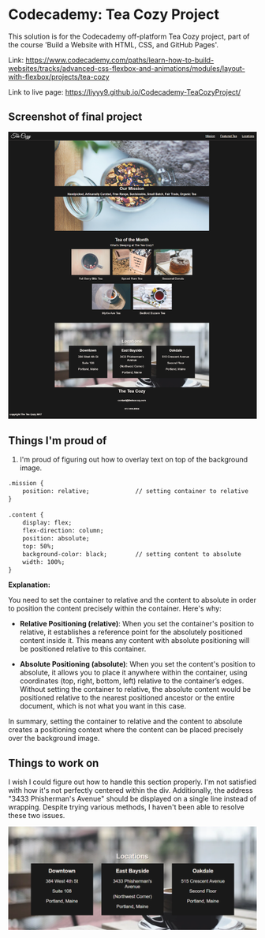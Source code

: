 # Codecademy: Tea Cozy Project

This solution is for the Codecademy off-platform Tea Cozy project, part of the course 'Build a Website with HTML, CSS, and GitHub Pages'.

Link: https://www.codecademy.com/paths/learn-how-to-build-websites/tracks/advanced-css-flexbox-and-animations/modules/layout-with-flexbox/projects/tea-cozy

Link to live page: https://liyyy9.github.io/Codecademy-TeaCozyProject/

## Screenshot of final project
![Completed](img/TeaCozy-final.png)

## Things I'm proud of 

1. I'm proud of figuring out how to overlay text on top of the background image. 

```
.mission {
    position: relative;             // setting container to relative
}

.content {
    display: flex;
    flex-direction: column;
    position: absolute;
    top: 50%;
    background-color: black;        // setting content to absolute
    width: 100%;
}
```

**Explanation:**

You need to set the container to relative and the content to absolute in order to position the content precisely within the container. Here's why:

- **Relative Positioning (relative)**: When you set the container's position to relative, it establishes a reference point for the absolutely positioned content inside it. This means any content with absolute positioning will be positioned relative to this container.

- **Absolute Positioning (absolute)**: When you set the content's position to absolute, it allows you to place it anywhere within the container, using coordinates (top, right, bottom, left) relative to the container’s edges. Without setting the container to relative, the absolute content would be positioned relative to the nearest positioned ancestor or the entire document, which is not what you want in this case.

In summary, setting the container to relative and the content to absolute creates a positioning context where the content can be placed precisely over the background image.

## Things to work on

I wish I could figure out how to handle this section properly. I'm not satisfied with how it's not perfectly centered within the div. Additionally, the address "3433 Phisherman's Avenue" should be displayed on a single line instead of wrapping. Despite trying various methods, I haven't been able to resolve these two issues.

![To improve on](img/improve-image.png)